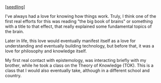 ---
---
[[seedling]]

I've always had a love for knowing how things work. Truly, I think one of the first real efforts for this was reading "the big book of brains" or something with a title to that effect, that really explained some fundamental topics of the brain.

Later in life, this love would eventually manifest itself as a love for understanding and eventually building technology, but before that, it was a love for philosophy and knowledge itself.

My first real contact with epistemology, was interacting briefly with my brother, while he took a class on the Theory of Knowledge (TOK). This is a class that I would also eventually take, although in a different school and country.



[//begin]: # "Autogenerated link references for markdown compatibility"
[seedling]: seedling "seedling"
[//end]: # "Autogenerated link references"